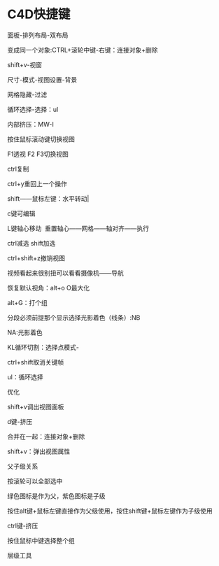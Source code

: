 # C4D快捷键

面板-排列布局-双布局

变成同一个对象:CTRL+滚轮中键-右键：连接对象+删除

shift+v-视窗

尺寸-模式-视图设置-背景

网格隐藏-过滤

循环选择-选择：ul

内部挤压：MW-I

按住鼠标滚动键切换视图

F1透视 F2 F3切换视图

ctrl复制

ctrl+y重回上一个操作

shift——鼠标左键：水平转动|

c键可编辑

L键轴心移动  重置轴心——网格——轴对齐——执行

ctrl减选 shift加选

ctrl+shift+z撤销视图

视频看起来很别扭可以看看摄像机——导航

恢复默认视角：alt+o O最大化

alt+G：打个组

分段必须前提那个显示选择光影着色（线条）:NB

NA:光影着色

KL循环切割：选择点模式-

ctrl+shift取消关键帧

ul：循环选择

优化

shift+v调出视图面板

d键-挤压

合并在一起：连接对象+删除

shift+v：弹出视图属性

父子级关系

按滚轮可以全部选中

绿色图标是作为父，紫色图标是子级

按住alt键+鼠标左键直接作为父级使用，按住shift键+鼠标左键作为子级使用

ctrl键-挤压

按住鼠标中键选择整个组

层级工具
